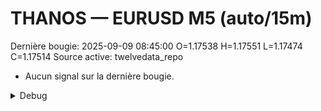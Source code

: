 # THANOS — EURUSD M5 (auto/15m)
Dernière bougie: 2025-09-09 08:45:00  O=1.17538  H=1.17551  L=1.17474  C=1.17514
Source active: twelvedata_repo

- Aucun signal sur la dernière bougie.

<details><summary>Debug</summary>

- TD_API_KEY manquant.

</details>